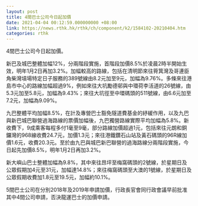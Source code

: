 ```yaml
---
layout: post
title: 4間巴士公司今日起加價
date: 2021-04-04 00:12:59.000000000 +08:00
link: https://news.rthk.hk/rthk/ch/component/k2/1584102-20210404.htm
categories: rthk
---
```


4間巴士公司今日起加價。

新巴及城巴整體加幅12%，分兩階段實施，首階段加價8.5%於凌晨2時半開始生效，明年1月2日再加3.2%。加幅較高的路線，包括在清明節來往筲箕灣及哥連臣角柴灣墳場特定日子服務的389號線由8.2元加至9元，加幅為9.76%。多條來往港島市中心的路線加幅超過9%，例如來往大坑勵德邨與中環荷李活道的26號線，由5.3元加至5.8元，加幅為9.43%；來往大坑徑至中環碼頭的511號線，由6.6元加至7.2元，加幅為9.09%。

九巴整體平均加幅8.5%，在計及專營巴士豁免隧道費基金的紓緩作用，以及九巴與新巴城巴聯營過海路線的票價加幅後，九巴獨營路線實際平均加幅為5.8%。新收費下，9成乘客每程多付1毫至9毫，部分路線加價超過1元，包括來往元朗和銅鑼灣的968線收費24.7元，加價1.3元；來往港鐵鑽石山站及黃石碼頭的96R線加價1.6元，收費20.3元。至於由九巴與城巴新巴聯營的過海路線分兩階段實施，今日起先加價8.5%，明年1月2日再加3.2%。

新大嶼山巴士整體加幅為9.8%，其中來往昂坪至梅窩碼頭的2號線，於星期日及公眾假期加4元至31元，加幅達14.8%；來往梅窩碼頭至大澳的1號線，於星期日及公眾假期收費加1.8元至19.5元，加幅約10.1%。

5間巴士公司在分別2018年及2019年申請加價，行政長官會同行政會議早前批准其中4間公司申請，否決龍運巴士的加價申請。
